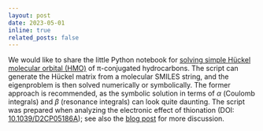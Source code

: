 ```yaml
---
layout: post
date: 2023-05-01
inline: true
related_posts: false
---
```


We would like to share the little Python notebook for [solving simple Hückel molecular orbital (HMO)](https://colab.research.google.com/drive/1BE0aXDqAEAWV_42iadY7pkE6J79Moa-N?usp=sharing) of π-conjugated hydrocarbons. The script can generate the Hückel matrix from a molecular SMILES string, and the eigenproblem is then solved numerically or symbolically. The former approach is recommended, as the symbolic solution in terms of *α* (Coulomb integrals) and *β* (resonance integrals) can look quite daunting. The script was prepared when analyzing the electronic effect of thionation (DOI: [10.1039/D2CP05186A](https://doi.org/10.1039/D2CP05186A)); see also the [blog post](/blog/2023/thio-Huckel/) for more discussion.